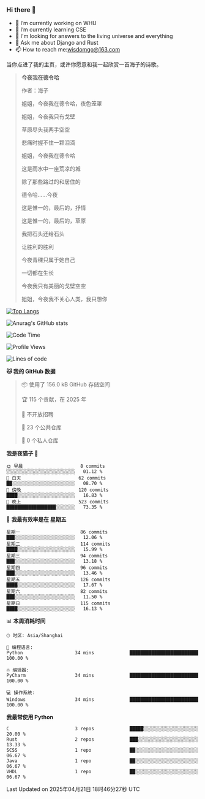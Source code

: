 ### Hi there 👋



- 🔭 I’m currently working on WHU
- 🌱 I’m currently learning CSE
- 🤔 I'm looking for answers to the living universe and everything
- 💬 Ask me about Django and Rust
- 📫 How to reach me:wisdomgo@163.com

当你点进了我的主页，或许你愿意和我一起欣赏一首海子的诗歌。

>**今夜我在德令哈**
>
>作者：海子
>
>姐姐，今夜我在德令哈，夜色笼罩
>
>姐姐，今夜我只有戈壁
>
>草原尽头我两手空空
>
>悲痛时握不住一颗泪滴
>
>姐姐，今夜我在德令哈
>
>这是雨水中一座荒凉的城
>
>除了那些路过的和居住的
>
>德令哈......今夜
>
>这是惟一的，最后的，抒情
>
>这是惟一的，最后的，草原
>
>我把石头还给石头
>
>让胜利的胜利
>
>今夜青稞只属于她自己
>
>一切都在生长
>
>今夜我只有美丽的戈壁空空
>
>姐姐，今夜我不关心人类，我只想你



[![Top Langs](https://github-readme-stats.vercel.app/api/top-langs/?username=wisdomgo&theme=onedark)](https://github.com/anuraghazra/github-readme-stats)

![Anurag's GitHub stats](https://github-readme-stats.vercel.app/api?username=wisdomgo&hide=contribs,stars&theme=synthwave)

<!--START_SECTION:waka-->
![Code Time](http://img.shields.io/badge/Code%20Time-456%20hrs%2053%20mins-blue)

![Profile Views](http://img.shields.io/badge/%E4%B8%AA%E4%BA%BA%E8%B5%84%E6%96%99%E8%A7%82%E7%9C%8B%E6%AC%A1%E6%95%B0-2-blue)

![Lines of code](https://img.shields.io/badge/%E4%BB%8E%E3%80%8CHello%20World%E3%80%8D%E8%B5%B7%E6%88%91%E5%B7%B2%E7%BB%8F%E5%86%99%E4%BA%86-639.5%20thousand%20%E8%A1%8C%E4%BB%A3%E7%A0%81-blue)

**🐱 我的 GitHub 数据** 

> 📦  使用了 156.0 kB GitHub 存储空间 
 > 
> 🏆 115 个贡献，在 2025 年
 > 
> 🚫 不开放招聘
 > 
> 📜 23 个公共仓库 
 > 
> 🔑 0 个私人仓库 
 > 
**我是夜猫子 🦉** 

```text
🌞 早晨                     8 commits           ░░░░░░░░░░░░░░░░░░░░░░░░░   01.12 % 
🌆 白天                     62 commits          ██░░░░░░░░░░░░░░░░░░░░░░░   08.70 % 
🌃 傍晚                     120 commits         ████░░░░░░░░░░░░░░░░░░░░░   16.83 % 
🌙 晚上                     523 commits         ██████████████████░░░░░░░   73.35 % 
```
📅 **我最有效率是在 星期五** 

```text
星期一                      86 commits          ███░░░░░░░░░░░░░░░░░░░░░░   12.06 % 
星期二                      114 commits         ████░░░░░░░░░░░░░░░░░░░░░   15.99 % 
星期三                      94 commits          ███░░░░░░░░░░░░░░░░░░░░░░   13.18 % 
星期四                      96 commits          ███░░░░░░░░░░░░░░░░░░░░░░   13.46 % 
星期五                      126 commits         ████░░░░░░░░░░░░░░░░░░░░░   17.67 % 
星期六                      82 commits          ███░░░░░░░░░░░░░░░░░░░░░░   11.50 % 
星期日                      115 commits         ████░░░░░░░░░░░░░░░░░░░░░   16.13 % 
```


📊 **本周消耗时间** 

```text
🕑︎ 时区: Asia/Shanghai

💬 编程语言: 
Python                   34 mins             █████████████████████████   100.00 % 

🔥 编辑器: 
PyCharm                  34 mins             █████████████████████████   100.00 % 

💻 操作系统: 
Windows                  34 mins             █████████████████████████   100.00 % 
```

**我最常使用 Python** 

```text
C                        3 repos             █████░░░░░░░░░░░░░░░░░░░░   20.00 % 
Rust                     2 repos             ███░░░░░░░░░░░░░░░░░░░░░░   13.33 % 
SCSS                     1 repo              ██░░░░░░░░░░░░░░░░░░░░░░░   06.67 % 
Java                     1 repo              ██░░░░░░░░░░░░░░░░░░░░░░░   06.67 % 
VHDL                     1 repo              ██░░░░░░░░░░░░░░░░░░░░░░░   06.67 % 
```




 Last Updated on 2025年04月21日 18时46分27秒 UTC
<!--END_SECTION:waka-->
